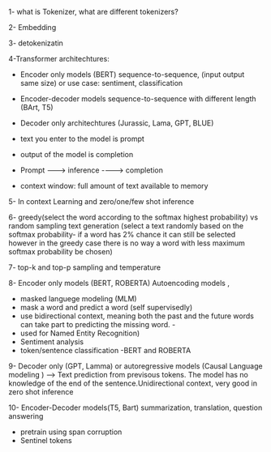 1- what is Tokenizer, what are different tokenizers?

2- Embedding 

3- detokenizatin

4-Transformer architechtures:
  - Encoder only models (BERT) sequence-to-sequence, (input output same size) or use case: sentiment, classification
  - Encoder-decoder models sequence-to-sequence with different length (BArt, T5)
  - Decoder only architechtures (Jurassic, Lama, GPT, BLUE)


- text you enter to the model is prompt
- output of the model is completion

- Prompt ---> inference ----> completion
- context window: full amount of text available to memory

5- In context Learning and zero/one/few shot inference

6- greedy(select the word according to the softmax highest probability) vs random sampling text generation (select a text randomly based on the softmax probability- if a word has 2% chance it can still be selected however in the greedy case there is no way a word with less maximum softmax probability be chosen)

7- top-k and top-p sampling and temperature

8- Encoder only models (BERT, ROBERTA) Autoencoding models ,  
  - masked languege modeling (MLM)
  - mask a word and predict a word (self supervisedly)
  - use bidirectional context, meaning both the past and the future words can take part to predicting the missing word.  - 
  - used for Named Entity Recognition)
  - Sentiment analysis
  - token/sentence classification
    -BERT and ROBERTA

9- Decoder only (GPT, Lamma) or autoregressive models (Causal Language modeling ) --> Text prediction from previsous tokens. 
The model has no knowledge of the end of the sentence.Unidirectional context, very good in zero shot inference

10- Encoder-Decoder models(T5, Bart) summarization, translation, question answering   
  - pretrain using span corruption
  - Sentinel tokens
    
